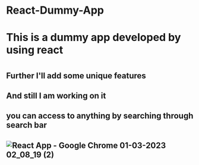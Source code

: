 # React-Dummy-App
<h1>This is a dummy app developed by using react<h1>
<h2>Further I'll add some unique features<h2>
<h2>And still I am working on it<h2>
<h2>you can access to anything by searching through search bar<h2>


![React App - Google Chrome 01-03-2023 02_08_19 (2)](https://user-images.githubusercontent.com/125183729/221991369-3da1246d-35dc-4d43-8f59-69ecb9911411.png)
